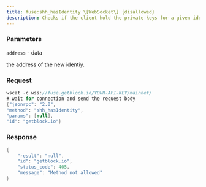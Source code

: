 ```yaml
---
title: fuse:shh_hasIdentity \[WebSocket\] {disallowed}
description: Checks if the client hold the private keys for a given identity.
---
```


### Parameters


`address` - data

the address of the new identiy.

### Request

``` java
wscat -c wss://fuse.getblock.io/YOUR-API-KEY/mainnet/ 
# wait for connection and send the request body 
{"jsonrpc": "2.0",
"method": "shh_hasIdentity",
"params": [null],
"id": "getblock.io"}
```

###  Response

``` java
{
    "result": "null",
    "id": "getblock.io",
    "status_code": 405,
    "message": "Method not allowed"
}
```


